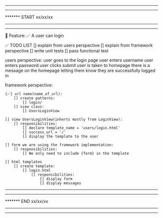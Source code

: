 *******************************
*******
******* START xx/xx/xx
*******
*******************************

📜 Feature:
    ✅  A user can login


✅ TODO LIST 
[] explain from users perspective
[] explain from framework perspective
[] write unit tests
[] pass functional test


users perspective:
    user goes to the login page
    user enters username
    user enters password
    user clicks submit
    user is taken to homepage
    there is a message on the homepage letting them know they are successfully logged in



framework perspective:

    [✅] url name(name_of_url): 
        [] create patterns:
            [] login/
        [] view class:
            [] UsersLoginView

    [] view UsersLoginView(inherts mostly from LoginView):
        [] responsibilities:
            [] declare template_name = 'users/login.html'
            [] success_url = '/'
            [] display the template to the user

    [] form we are using the framework implementation:
        [] responsibilities:
            [] We only need to include {form} in the template

    [] html templates
        [] create template:
            [] login.html
                [] responsibilities:
                    [] display form
                    [] display messages


*******************************
*******
******* END xx/xx/xx
*******
*******************************